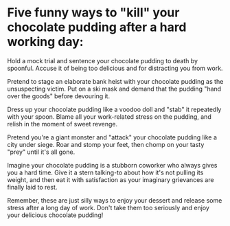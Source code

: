
# Five funny ways to "kill" your chocolate pudding after a hard working day:

Hold a mock trial and sentence your chocolate pudding to death by spoonful. Accuse it of being too delicious and for distracting you from work.

Pretend to stage an elaborate bank heist with your chocolate pudding as the unsuspecting victim. Put on a ski mask and demand that the pudding "hand over the goods" before devouring it.

Dress up your chocolate pudding like a voodoo doll and "stab" it repeatedly with your spoon. Blame all your work-related stress on the pudding, and relish in the moment of sweet revenge.

Pretend you're a giant monster and "attack" your chocolate pudding like a city under siege. Roar and stomp your feet, then chomp on your tasty "prey" until it's all gone.

Imagine your chocolate pudding is a stubborn coworker who always gives you a hard time. Give it a stern talking-to about how it's not pulling its weight, and then eat it with satisfaction as your imaginary grievances are finally laid to rest.

Remember, these are just silly ways to enjoy your dessert and release some stress after a long day of work. Don't take them too seriously and enjoy your delicious chocolate pudding!
